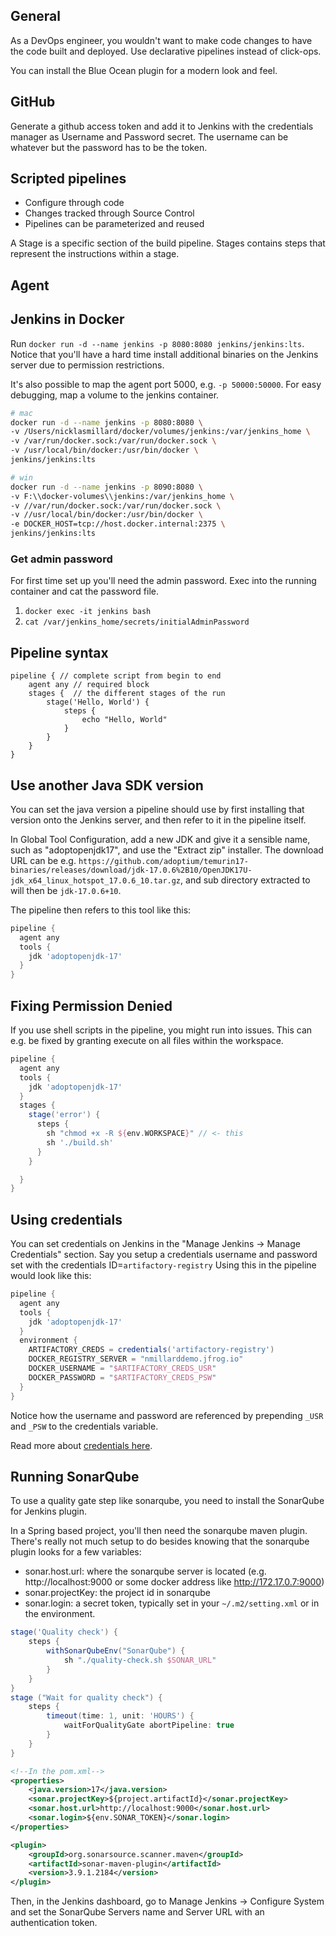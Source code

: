 ## General
As a DevOps engineer, you wouldn't want to make code changes to have the code built and deployed. Use declarative pipelines instead of click-ops.

You can install the Blue Ocean plugin for a modern look and feel.

## GitHub
Generate a github access token and add it to Jenkins with the credentials manager as Username and Password secret. The username can be whatever but the password has to be the token.

## Scripted pipelines
- Configure through code
- Changes tracked through Source Control
- Pipelines can be parameterized and reused

A Stage is a specific section of the build pipeline.
Stages contains steps that represent the instructions within a stage.

## Agent

## Jenkins in Docker
Run `docker run -d --name jenkins -p 8080:8080 jenkins/jenkins:lts`.
Notice that you'll have a hard time install additional binaries on the Jenkins server due to permission restrictions.

It's also possible to map the agent port 5000, e.g. `-p 50000:50000`.
For easy debugging, map a volume to the jenkins container.

```sh
# mac
docker run -d --name jenkins -p 8080:8080 \
-v /Users/nicklasmillard/docker/volumes/jenkins:/var/jenkins_home \
-v /var/run/docker.sock:/var/run/docker.sock \
-v /usr/local/bin/docker:/usr/bin/docker \
jenkins/jenkins:lts
```

```sh
# win
docker run -d --name jenkins -p 8090:8080 \
-v F:\\docker-volumes\\jenkins:/var/jenkins_home \
-v //var/run/docker.sock:/var/run/docker.sock \
-v //usr/local/bin/docker:/usr/bin/docker \
-e DOCKER_HOST=tcp://host.docker.internal:2375 \
jenkins/jenkins:lts
```

### Get admin password
For first time set up you'll need the admin password.
Exec into the running container and cat the password file.
1. `docker exec -it jenkins bash`
2. `cat /var/jenkins_home/secrets/initialAdminPassword`

## Pipeline syntax
```jenkins
pipeline { // complete script from begin to end
    agent any // required block
    stages {  // the different stages of the run
        stage('Hello, World') {
            steps {
                echo "Hello, World"
            }
        }
    }
}
```

## Use another Java SDK version
You can set the java version a pipeline should use by first installing that version onto the Jenkins server, and then refer to it in the pipeline itself.

In Global Tool Configuration, add a new JDK and give it a sensible name, such as "adoptopenjdk17", and use the "Extract zip" installer. The download URL can be e.g. `https://github.com/adoptium/temurin17-binaries/releases/download/jdk-17.0.6%2B10/OpenJDK17U-jdk_x64_linux_hotspot_17.0.6_10.tar.gz`, and sub directory extracted to will then be `jdk-17.0.6+10`.

The pipeline then refers to this tool like this:
```gradle
pipeline {
  agent any
  tools {
    jdk 'adoptopenjdk-17'
  }
}
```

## Fixing Permission Denied
If you use shell scripts in the pipeline, you might run into issues. This can e.g. be fixed by granting execute on all files within the workspace.

```gradle
pipeline {
  agent any
  tools {
    jdk 'adoptopenjdk-17'
  }
  stages {
    stage('error') {
      steps {
        sh "chmod +x -R ${env.WORKSPACE}" // <- this
        sh './build.sh'
      }
    }

  }
}
```

## Using credentials
You can set credentials on Jenkins in the "Manage Jenkins -> Manage Credentials" section.
Say you setup a credentials username and password set with the credentials ID=`artifactory-registry`
Using this in the pipeline would look like this:

```gradle
pipeline {
  agent any
  tools {
    jdk 'adoptopenjdk-17'
  }
  environment {
    ARTIFACTORY_CREDS = credentials('artifactory-registry')
    DOCKER_REGISTRY_SERVER = "nmillarddemo.jfrog.io"
    DOCKER_USERNAME = "$ARTIFACTORY_CREDS_USR"
    DOCKER_PASSWORD = "$ARTIFACTORY_CREDS_PSW"
  }
}
```

Notice how the username and password are referenced by prepending `_USR` and `_PSW` to the credentials variable.

Read more about [credentials here](https://www.jenkins.io/doc/book/pipeline/jenkinsfile/#usernames-and-passwords).


## Running SonarQube
To use a quality gate step like sonarqube, you need to install the SonarQube for Jenkins plugin.

In a Spring based project, you'll then need the sonarqube maven plugin. There's really not much setup to do besides knowing that the sonarqube plugin looks for a few variables:
- sonar.host.url: where the sonarqube server is located (e.g. http://localhost:9000 or some docker address like http://172.17.0.7:9000)
- sonar.projectKey: the project id in sonarqube
- sonar.login: a secret token, typically set in your `~/.m2/setting.xml` or in the environment.

```gradle
stage('Quality check') {
    steps {
        withSonarQubeEnv("SonarQube") {
            sh "./quality-check.sh $SONAR_URL"
        }
    }
}
stage ("Wait for quality check") {
    steps {
        timeout(time: 1, unit: 'HOURS') {
            waitForQualityGate abortPipeline: true
        }
    }
}
```


```xml
<!--In the pom.xml-->
<properties>
    <java.version>17</java.version>
    <sonar.projectKey>${project.artifactId}</sonar.projectKey>
    <sonar.host.url>http://localhost:9000</sonar.host.url>
    <sonar.login>${env.SONAR_TOKEN}</sonar.login>
</properties>

<plugin>
    <groupId>org.sonarsource.scanner.maven</groupId>
    <artifactId>sonar-maven-plugin</artifactId>
    <version>3.9.1.2184</version>
</plugin>
```

Then, in the Jenkins dashboard, go to Manage Jenkins -> Configure System and set the SonarQube Servers name and Server URL with an authentication token.